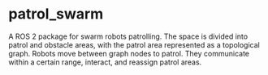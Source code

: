 # patrol_swarm
A ROS 2 package for swarm robots patrolling. The space is divided into patrol and obstacle areas, with the patrol area represented as a topological graph. Robots move between graph nodes to patrol. They communicate within a certain range, interact, and reassign patrol areas.
